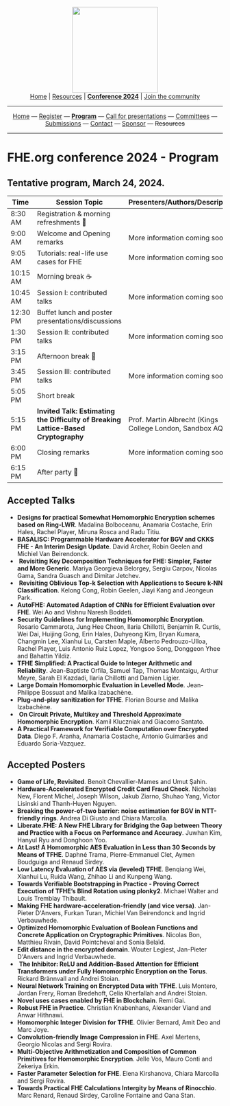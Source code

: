 <!-- Main header navigation -->
<p align="center">
  <img width="200" src="https://user-images.githubusercontent.com/5758427/180978488-db825482-5a58-4c7c-9589-c494a6f0be04.png"><br/>
  <a href="https://fhe-org.github.io">Home</a> | <a href="https://fhe-org.github.io/resources">Resources</a> | <b><a href="https://fhe-org.github.io/conferences/conference-2024/">Conference 2024</a></b> | <a href="https://fhe-org.github.io/community">Join the community</a>
</p>
<hr/>
<!-- /Main header navigation -->



<!-- Header conference 2024 links -->
<p align="center">
  <a href="https://fhe-org.github.io/conferences/conference-2024/">Home</a>
  —
  <a href="https://lu.ma/fhe-org-conference-2024-tickets">Register</a>
  —
  <a href="https://fhe-org.github.io/conferences/conference-2024/program"><b>Program</b></a>
  —
  <a href="https://fhe-org.github.io/conferences/conference-2024/call-for-presentations"> Call for presentations</a>
  —
  <a href="https://fhe-org.github.io/conferences/conference-2024/committees">Committees</a>
  —
  <a href="https://easychair.org/conferences/?conf=fheorg2024" target="_blank">Submissions</a>
  —
  <a href="https://fhe-org.github.io/conferences/conference-2024/contact">Contact</a>
  —
  <a href="https://fhe-org.github.io/conferences/conference-2024/sponsor">Sponsor</a>
  —
  <strike>Resources</strike>
</p>
<hr/>
<!-- /Header conference 2024 links -->





# FHE.org conference 2024 - Program

## Tentative program, March 24, 2024.

<table>

  
  <thead>
        <tr>
            <th data-sortas="case-insensitive">Time</th>
            <th data-sortas="case-insensitive">Session Topic</th>
            <th data-sortas="case-insensitive">Presenters/Authors/Description</th>
        </tr>
    </thead>  

<tr>
    <td>8:30 AM</td>
    <td>Registration & morning refreshments 🥐</td>
    <td></td>
</tr>  
<tr>
    <td>9:00 AM</td>
    <td>Welcome and Opening remarks</td>
    <td>More information coming soon</td>
</tr>  
<tr>
    <td>9:05 AM</td>
    <td>Tutorials: real-life use cases for FHE</td>
    <td>More information coming soon</td>
</tr>  
<tr>
    <td>10:15 AM</td>
    <td>Morning break ☕️</td>
    <td></td>
</tr>
<tr>
    <td>10:45 AM</td>
    <td>Session I: contributed talks
    </td>
    <td>More information coming soon</td>
</tr>  
<tr>
    <td>12:30 PM</td>
    <td>Buffet lunch and poster presentations/discussions</td>
    <td></td>
</tr>  
<tr>
    <td>1:30 PM</td>
    <td>Session II: contributed talks</td>
    <td>More information coming soon</td>
</tr>  
<tr>
    <td>3:15 PM</td>
    <td>Afternoon break 🧃</td>
    <td></td>
</tr>  
<tr>
    <td>3:45 PM</td>
    <td>Session III: contributed talks</td>
    <td>More information coming soon</td>
</tr>  
<tr>
    <td>5:05 PM</td>
    <td>Short break</td>
    <td></td>
</tr>  
<tr>
    <td>5:15 PM</td>
    <td><b>Invited Talk: Estimating the Difficulty of Breaking Lattice-Based Cryptography</b> </td>
    <td>Prof. Martin Albrecht (Kings College London, Sandbox AQ)</td>
</tr>  
<tr>
    <td>6:00 PM</td>
    <td>Closing remarks</td>
    <td>More information coming soon</td>
</tr>  
<tr>
    <td>6:15 PM</td>
    <td>After party 🍻</td>
    <td></td>
</tr>  

</table>
  
## Accepted Talks

- **Designs for practical Somewhat Homomorphic Encryption schemes based on Ring-LWR**. Madalina Bolboceanu, Anamaria Costache, Erin Hales, Rachel Player, Miruna Rosca and Radu Titiu.
- **BASALISC: Programmable Hardware Accelerator for BGV and CKKS FHE - An Interim Design Update**. David Archer, Robin Geelen and Michiel Van Beirendonck.
-  **Revisiting Key Decomposition Techniques for FHE: Simpler, Faster and More Generic**. Mariya Georgieva Belorgey, Sergiu Carpov, Nicolas Gama, Sandra Guasch and Dimitar Jetchev.
-  **Revisiting Oblivious Top-k Selection with Applications to Secure k-NN Classification**. Kelong Cong, Robin Geelen, Jiayi Kang and Jeongeun Park.
- **AutoFHE: Automated Adaption of CNNs for Efficient Evaluation over FHE**. Wei Ao and Vishnu Naresh Boddeti.
- **Security Guidelines for Implementing Homomorphic Encryption**. Rosario Cammarota, Jung Hee Cheon, Ilaria Chillotti, Benjamin R. Curtis, Wei Dai, Huijing Gong, Erin Hales, Duhyeong Kim, Bryan Kumara, Changmin Lee, Xianhui Lu, Carsten Maple, Alberto Pedrouzo-Ulloa, Rachel Player, Luis Antonio Ruiz Lopez, Yongsoo Song, Donggeon Yhee and Bahattin Yildiz.
- **TFHE Simplified: A Practical Guide to Integer Arithmetic and Reliability**. Jean-Baptiste Orfila, Samuel Tap, Thomas Montaigu, Arthur Meyre, Sarah El Kazdadi, Ilaria Chillotti and Damien Ligier.
- **Large Domain Homomorphic Evaluation in Levelled Mode**. Jean-Philippe Bossuat and Malika Izabachène.
- **Plug-and-play sanitization for TFHE**. Florian Bourse and Malika Izabachène.
-  **On Circuit Private, Multikey and Threshold Approximate Homomorphic Encryption**. Kamil Kluczniak and Giacomo Santato.
- **A Practical Framework for Verifiable Computation over Encrypted Data**. Diego F. Aranha, Anamaria Costache, Antonio Guimarães and Eduardo Soria-Vazquez.


## Accepted Posters

- **Game of Life, Revisited**. Benoit Chevallier-Mames and Umut Şahin.
- **Hardware-Accelerated Encrypted Credit Card Fraud Check**. Nicholas New, Florent Michel, Joseph Wilson, Jakub Ziarno, Shuhao Yang, Victor Lisinski and Thanh-Huyen Nguyen.
- **Breaking the power-of-two barrier: noise estimation for BGV in NTT-friendly rings**. Andrea Di Giusto and Chiara Marcolla.
- **Liberate.FHE: A New FHE Library for Bridging the Gap between Theory and Practice with a Focus on Performance and Accuracy**. Juwhan Kim, Hanyul Ryu and Donghoon Yoo.
- **At Last! A Homomorphic AES Evaluation in Less than 30 Seconds by Means of TFHE**. Daphné Trama, Pierre-Emmanuel Clet, Aymen Boudguiga and Renaud Sirdey.
- **Low Latency Evaluation of AES via (leveled) TFHE**. Benqiang Wei, Xianhui Lu, Ruida Wang, Zhihao Li and Kunpeng Wang.
- **Towards Verifiable Bootstrapping in Practice - Proving Correct Execution of TFHE’s Blind Rotation using plonky2**. Michael Walter and Louis Tremblay Thibault.
- **Making FHE hardware-acceleration-friendly (and vice versa)**. Jan-Pieter D'Anvers, Furkan Turan, Michiel Van Beirendonck and Ingrid Verbauwhede.
- **Optimized Homomorphic Evaluation of Boolean Functions and Concrete Application on Cryptographic Primitives**. Nicolas Bon, Matthieu Rivain, David Pointcheval and Sonia Belaïd.
- **Edit distance in the encrypted domain**. Wouter Legiest, Jan-Pieter D'Anvers and Ingrid Verbauwhede.
-  **The Inhibitor: ReLU and Addition-Based Attention for Efficient Transformers under Fully Homomorphic Encryption on the Torus**. Rickard Brännvall and Andrei Stoian.
- **Neural Network Training on Encrypted Data with TFHE**. Luis Montero, Jordan Frery, Roman Bredehoft, Celia Kherfallah and Andrei Stoian.
- **Novel uses cases enabled by FHE in Blockchain**. Remi Gai.
- **Robust FHE in Practice**. Christian Knabenhans, Alexander Viand and Anwar Hithnawi.
- **Homomorphic Integer Division for TFHE**. Olivier Bernard, Amit Deo and Marc Joye.
- **Convolution-friendly Image Compression in FHE**. Axel Mertens, Georgio Nicolas and Sergi Rovira.
- **Multi-Objective Arithmetization and Composition of Common Primitives for Homomorphic Encryption**. Jelle Vos, Mauro Conti and Zekeriya Erkin.
- **Faster Parameter Selection for FHE**. Elena Kirshanova, Chiara Marcolla and Sergi Rovira.
- **Towards Practical FHE Calculations Intergity by Means of Rinocchio**. Marc Renard, Renaud Sirdey, Caroline Fontaine and Oana Stan.
